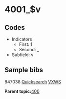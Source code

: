# 4001\_$v

## Codes

-   Indicators
    -   First: 1
    -   Second: \_
-   Subfield: v

## Sample bibs

847038 [Quicksearch](https://search.library.yale.edu/catalog/847038) [VXWS](http://prodorbis.library.yale.edu:7014/vxws/GetHoldingsService?bibId=847038)

**Parent topic:**[400](../../tags/400/400.md)

